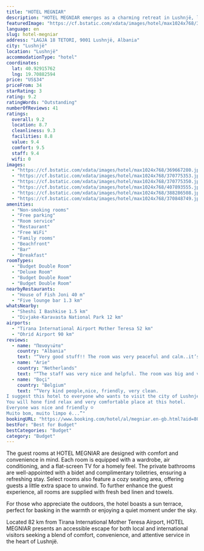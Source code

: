 ```yaml
---
title: "HOTEL MEGNIAR"
description: "HOTEL MEGNIAR emerges as a charming retreat in Lushnjë, located a mere 46 km from the iconic Rock of Kavaje."
featuredImage: "https://cf.bstatic.com/xdata/images/hotel/max1024x768/369667280.jpg?k=2ca59b22d2e2f9bbe0e2e1ca88255e9f3dcc33c714d3ae7ea3e7c6e10ef67f48&o=&hp=1"
language: en
slug: hotel-megniar
address: "LAGJA 18 TETORI, 9001 Lushnjë, Albania"
city: "Lushnjë"
location: "Lushnjë"
accommodationType: "hotel"
coordinates:
  lat: 40.92915762
  lng: 19.70882594
price: "US$34"
priceFrom: 34
starRating: 3
rating: 9.2
ratingWords: "Outstanding"
numberOfReviews: 41
ratings:
  overall: 9.2
  location: 8.7
  cleanliness: 9.3
  facilities: 8.8
  value: 9.4
  comfort: 9.5
  staff: 9.4
  wifi: 0
images:
  - "https://cf.bstatic.com/xdata/images/hotel/max1024x768/369667280.jpg?k=2ca59b22d2e2f9bbe0e2e1ca88255e9f3dcc33c714d3ae7ea3e7c6e10ef67f48&o=&hp=1"
  - "https://cf.bstatic.com/xdata/images/hotel/max1024x768/370775353.jpg?k=e46e627e203709ed58f1813bc97328871342b4113e0e91430d536f13e00027e0&o=&hp=1"
  - "https://cf.bstatic.com/xdata/images/hotel/max1024x768/370775350.jpg?k=e995391c1229dcc2182a45406b3a079a81982c9f391b01371e38d69136669680&o=&hp=1"
  - "https://cf.bstatic.com/xdata/images/hotel/max1024x768/407893555.jpg?k=09759f19fe35fe8dc6fd7101d71037505b720f98f8b40f871decfb8728711816&o=&hp=1"
  - "https://cf.bstatic.com/xdata/images/hotel/max1024x768/388286508.jpg?k=d93bc686b6d0caa599bab4ce0ffcbe640773b2a38331f7053f48dc0f267ecdbe&o=&hp=1"
  - "https://cf.bstatic.com/xdata/images/hotel/max1024x768/370848749.jpg?k=3be3b3e46d91fd0fe67f7c5f091adc7b8c87aa796d344d8027df4f6e55a497e4&o=&hp=1"
amenities:
  - "Non-smoking rooms"
  - "Free parking"
  - "Room service"
  - "Restaurant"
  - "Free WiFi"
  - "Family rooms"
  - "Beachfront"
  - "Bar"
  - "Breakfast"
roomTypes:
  - "Budget Double Room"
  - "Deluxe Room"
  - "Budget Double Room"
  - "Budget Double Room"
nearbyRestaurants:
  - "House of Fish Joni 40 m"
  - "Five lounge bar 1.3 km"
whatsNearby:
  - "Sheshi I Bashkise 1.5 km"
  - "Divjake-Karavasta National Park 12 km"
airports:
  - "Tirana International Airport Mother Teresa 52 km"
  - "Ohrid Airport 90 km"
reviews:
  - name: "Παναγιώτα"
    country: "Albania"
    text: "“Very good stuff!! The room was very peaceful and calm..it’s on the road but you don’t hear any cars or something from outside..It’s new and clean!!”"
  - name: "Arie"
    country: "Netherlands"
    text: "“The staff was very nice and helpful. The room was big and very clean. Nice breakfast in the morning in the restaurant. Lushnje is a good place to stay for a few days.”"
  - name: "Boçi"
    country: "Belgium"
    text: "“Very kind people,nice, friendly, very clean.
I suggest this hotel to everyone who wants to visit the city of Lushnje.
You will hone find relax and very comfortable place at this hotel.
Everyone was nice and friendly ☺️
Muito bom, muito limpo é...”"
bookingURL: "https://www.booking.com/hotel/al/megniar.en-gb.html?aid=8035640"
bestFor: "Best for Budget"
bestCategories: "Budget"
category: "Budget"
---
```


The guest rooms at HOTEL MEGNIAR are designed with comfort and convenience in mind. Each room is equipped with a wardrobe, air conditioning, and a flat-screen TV for a homely feel. The private bathrooms are well-appointed with a bidet and complimentary toiletries, ensuring a refreshing stay. Select rooms also feature a cozy seating area, offering guests a little extra space to unwind. To further enhance the guest experience, all rooms are supplied with fresh bed linen and towels.

For those who appreciate the outdoors, the hotel boasts a sun terrace, perfect for basking in the warmth or enjoying a quiet moment under the sky. 

Located 82 km from Tirana International Mother Teresa Airport, HOTEL MEGNIAR presents an accessible escape for both local and international visitors seeking a blend of comfort, convenience, and attentive service in the heart of Lushnjë.